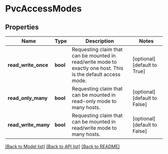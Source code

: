 # PvcAccessModes

## Properties
Name | Type | Description | Notes
------------ | ------------- | ------------- | -------------
**read_write_once** | **bool** | Requesting claim that can be mounted in read/write mode to exactly one host. This is the default access mode. | [optional] [default to True]
**read_only_many** | **bool** | Requesting claim that can be mounted in read-only mode to many hosts. | [optional] [default to False]
**read_write_many** | **bool** | Requesting claim that can be mounted in read/write mode to many hosts. | [optional] [default to False]

[[Back to Model list]](../README.md#documentation-for-models) [[Back to API list]](../README.md#documentation-for-api-endpoints) [[Back to README]](../README.md)

